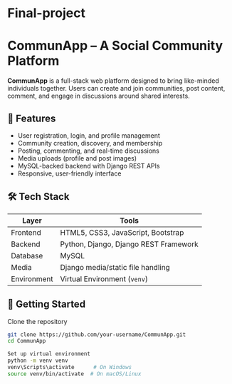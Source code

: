 # Final-project

# CommunApp – A Social Community Platform

**CommunApp** is a full-stack web platform designed to bring like-minded individuals together. Users can create and join communities, post content, comment, and engage in discussions around shared interests.

## 🌟 Features

- User registration, login, and profile management  
- Community creation, discovery, and membership  
- Posting, commenting, and real-time discussions  
- Media uploads (profile and post images)  
- MySQL-backed backend with Django REST APIs  
- Responsive, user-friendly interface

## 🛠️ Tech Stack

| Layer      | Tools                                 |
|------------|----------------------------------------|
| Frontend   | HTML5, CSS3, JavaScript, Bootstrap     |
| Backend    | Python, Django, Django REST Framework  |
| Database   | MySQL                                  |
| Media      | Django media/static file handling      |
| Environment| Virtual Environment (`venv`)           |

## 🚀 Getting Started

 Clone the repository
```bash
git clone https://github.com/your-username/CommunApp.git
cd CommunApp

Set up virtual environment
python -m venv venv
venv\Scripts\activate      # On Windows
source venv/bin/activate  # On macOS/Linux




